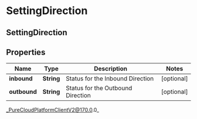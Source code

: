 # SettingDirection

## SettingDirection

## Properties

|Name | Type | Description | Notes|
|------------ | ------------- | ------------- | -------------|
| **inbound** | **String** | Status for the Inbound Direction | [optional] |
| **outbound** | **String** | Status for the Outbound Direction | [optional] |



_PureCloudPlatformClientV2@170.0.0_
